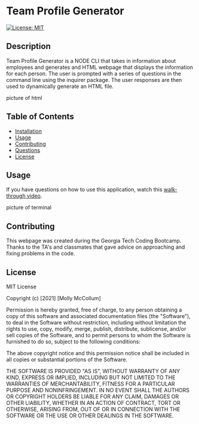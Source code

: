 # Team Profile Generator

[![License: MIT](https://img.shields.io/badge/License-MIT-yellow.svg)](https://opensource.org/licenses/MIT)

## Description
Team Profile Generator is a NODE CLI that takes in information about employees and generates and HTML webpage that displays the information for each person. The user is prompted with a series of questions in the command line using the inquirer package. The user responses are then used to dynamically generate an HTML file. 

picture of html

## Table of Contents

* [Installation](#Installation)
* [Usage](#Usage)
* [Contributing](#Contributing)
* [Questions](#Questions)
* [License](#License)

## Usage
If you have questions on how to use this application, watch this [walk-through video](https://drive.google.com/file/d/1FLHhSCbc-FvRYZzYeX7uUj9zV9RTAsV0/view?usp=sharing).

picture of terminal 

## Contributing

This webpage was created during the Georgia Tech Coding Bootcamp. Thanks to the TA's and classmates that gave advice on approaching and fixing problems in the code.

## License
MIT License

Copyright (c) [2021] [Molly McCollum]

Permission is hereby granted, free of charge, to any person obtaining a copy of this software and associated documentation files (the "Software"), to deal in the Software without restriction, including without limitation the rights to use, copy, modify, merge, publish, distribute, sublicense, and/or sell copies of the Software, and to permit persons to whom the Software is furnished to do so, subject to the following conditions:

The above copyright notice and this permission notice shall be included in all copies or substantial portions of the Software.

THE SOFTWARE IS PROVIDED "AS IS", WITHOUT WARRANTY OF ANY KIND, EXPRESS OR IMPLIED, INCLUDING BUT NOT LIMITED TO THE WARRANTIES OF MERCHANTABILITY, FITNESS FOR A PARTICULAR PURPOSE AND NONINFRINGEMENT. IN NO EVENT SHALL THE AUTHORS OR COPYRIGHT HOLDERS BE LIABLE FOR ANY CLAIM, DAMAGES OR OTHER LIABILITY, WHETHER IN AN ACTION OF CONTRACT, TORT OR OTHERWISE, ARISING FROM, OUT OF OR IN CONNECTION WITH THE SOFTWARE OR THE USE OR OTHER DEALINGS IN THE SOFTWARE.